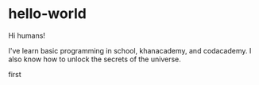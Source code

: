 # hello-world

Hi humans!

I've learn basic programming in school, khanacademy, and codacademy.
I also know how to unlock the secrets of the universe.

first
